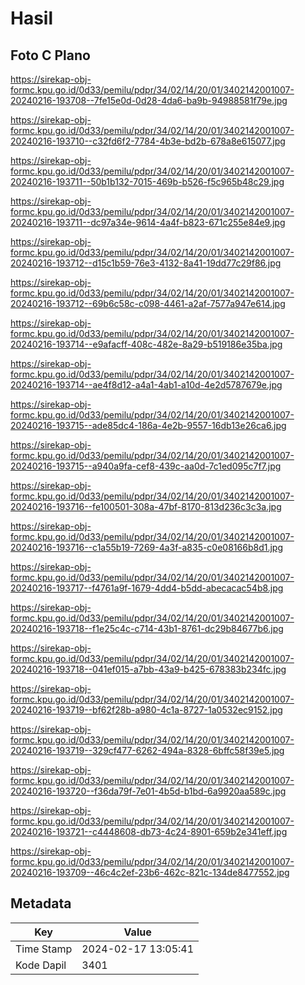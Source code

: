 # Hasil

## Foto C Plano

https://sirekap-obj-formc.kpu.go.id/0d33/pemilu/pdpr/34/02/14/20/01/3402142001007-20240216-193708--7fe15e0d-0d28-4da6-ba9b-94988581f79e.jpg

https://sirekap-obj-formc.kpu.go.id/0d33/pemilu/pdpr/34/02/14/20/01/3402142001007-20240216-193710--c32fd6f2-7784-4b3e-bd2b-678a8e615077.jpg

https://sirekap-obj-formc.kpu.go.id/0d33/pemilu/pdpr/34/02/14/20/01/3402142001007-20240216-193711--50b1b132-7015-469b-b526-f5c965b48c29.jpg

https://sirekap-obj-formc.kpu.go.id/0d33/pemilu/pdpr/34/02/14/20/01/3402142001007-20240216-193711--dc97a34e-9614-4a4f-b823-671c255e84e9.jpg

https://sirekap-obj-formc.kpu.go.id/0d33/pemilu/pdpr/34/02/14/20/01/3402142001007-20240216-193712--d15c1b59-76e3-4132-8a41-19dd77c29f86.jpg

https://sirekap-obj-formc.kpu.go.id/0d33/pemilu/pdpr/34/02/14/20/01/3402142001007-20240216-193712--69b6c58c-c098-4461-a2af-7577a947e614.jpg

https://sirekap-obj-formc.kpu.go.id/0d33/pemilu/pdpr/34/02/14/20/01/3402142001007-20240216-193714--e9afacff-408c-482e-8a29-b519186e35ba.jpg

https://sirekap-obj-formc.kpu.go.id/0d33/pemilu/pdpr/34/02/14/20/01/3402142001007-20240216-193714--ae4f8d12-a4a1-4ab1-a10d-4e2d5787679e.jpg

https://sirekap-obj-formc.kpu.go.id/0d33/pemilu/pdpr/34/02/14/20/01/3402142001007-20240216-193715--ade85dc4-186a-4e2b-9557-16db13e26ca6.jpg

https://sirekap-obj-formc.kpu.go.id/0d33/pemilu/pdpr/34/02/14/20/01/3402142001007-20240216-193715--a940a9fa-cef8-439c-aa0d-7c1ed095c7f7.jpg

https://sirekap-obj-formc.kpu.go.id/0d33/pemilu/pdpr/34/02/14/20/01/3402142001007-20240216-193716--fe100501-308a-47bf-8170-813d236c3c3a.jpg

https://sirekap-obj-formc.kpu.go.id/0d33/pemilu/pdpr/34/02/14/20/01/3402142001007-20240216-193716--c1a55b19-7269-4a3f-a835-c0e08166b8d1.jpg

https://sirekap-obj-formc.kpu.go.id/0d33/pemilu/pdpr/34/02/14/20/01/3402142001007-20240216-193717--f4761a9f-1679-4dd4-b5dd-abecacac54b8.jpg

https://sirekap-obj-formc.kpu.go.id/0d33/pemilu/pdpr/34/02/14/20/01/3402142001007-20240216-193718--f1e25c4c-c714-43b1-8761-dc29b84677b6.jpg

https://sirekap-obj-formc.kpu.go.id/0d33/pemilu/pdpr/34/02/14/20/01/3402142001007-20240216-193718--041ef015-a7bb-43a9-b425-678383b234fc.jpg

https://sirekap-obj-formc.kpu.go.id/0d33/pemilu/pdpr/34/02/14/20/01/3402142001007-20240216-193719--bf62f28b-a980-4c1a-8727-1a0532ec9152.jpg

https://sirekap-obj-formc.kpu.go.id/0d33/pemilu/pdpr/34/02/14/20/01/3402142001007-20240216-193719--329cf477-6262-494a-8328-6bffc58f39e5.jpg

https://sirekap-obj-formc.kpu.go.id/0d33/pemilu/pdpr/34/02/14/20/01/3402142001007-20240216-193720--f36da79f-7e01-4b5d-b1bd-6a9920aa589c.jpg

https://sirekap-obj-formc.kpu.go.id/0d33/pemilu/pdpr/34/02/14/20/01/3402142001007-20240216-193721--c4448608-db73-4c24-8901-659b2e341eff.jpg

https://sirekap-obj-formc.kpu.go.id/0d33/pemilu/pdpr/34/02/14/20/01/3402142001007-20240216-193709--46c4c2ef-23b6-462c-821c-134de8477552.jpg


## Metadata

| Key        | Value               |
| ---------- | ------------------- |
| Time Stamp | 2024-02-17 13:05:41 |
| Kode Dapil | 3401                |



